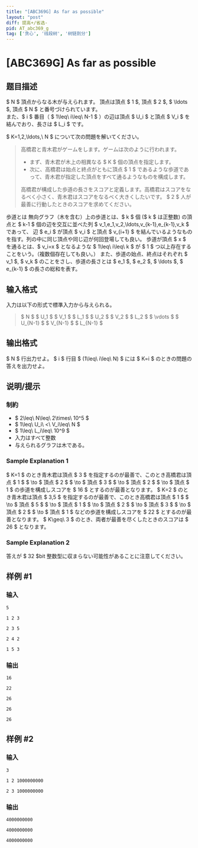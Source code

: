 ```yaml
---
title: "[ABC369G] As far as possible"
layout: "post"
diff: 提高+/省选-
pid: AT_abc369_g
tag: ['贪心', '线段树', '树链剖分']
---
```


# [ABC369G] As far as possible

## 题目描述

[problemUrl]: https://atcoder.jp/contests/abc369/tasks/abc369_g

$ N $ 頂点からなる木が与えられます。 頂点は頂点 $ 1 $, 頂点 $ 2 $, $ \ldots $, 頂点 $ N $ と番号づけられています。  
 また、$ i $ 番目（ $ 1\leq\ i\leq\ N-1 $ ）の辺は頂点 $ U_i $ と頂点 $ V_i $ を結んでおり、長さは $ L_i $ です。

$ K=1,2,\ldots,\ N $ について次の問題を解いてください。

> 高橋君と青木君がゲームをします。ゲームは次のように行われます。
> 
> - まず、青木君が木上の相異なる $ K $ 個の頂点を指定します。
> - 次に、高橋君は始点と終点がともに頂点 $ 1 $ であるような歩道であって、青木君が指定した頂点をすべて通るようなものを構成します。
>  
> 高橋君が構成した歩道の長さをスコアと定義します。高橋君はスコアをなるべく小さく、青木君はスコアをなるべく大きくしたいです。 $ 2 $ 人が最善に行動したときのスコアを求めてください。

  歩道とは 無向グラフ（木を含む）上の歩道とは、$ k $ 個 ($ k $ は正整数) の頂点と $ k-1 $ 個の辺を交互に並べた列 $ v_1,e_1,v_2,\ldots,v_{k-1},e_{k-1},v_k $ であって、 辺 $ e_i $ が頂点 $ v_i $ と頂点 $ v_{i+1} $ を結んでいるようなものを指す。列の中に同じ頂点や同じ辺が何回登場しても良い。 歩道が頂点 $ x $ を通るとは、$ v_i=x $ となるような $ 1\leq\ i\leq\ k $ が $ 1 $ つ以上存在することをいう。（複数個存在しても良い。） また、歩道の始点、終点はそれぞれ $ v_1 $, $ v_k $ のことをさし、歩道の長さとは $ e_1 $, $ e_2 $, $ \ldots $, $ e_{k-1} $ の長さの総和を表す。

## 输入格式

入力は以下の形式で標準入力から与えられる。

> $ N $ $ U_1 $ $ V_1 $ $ L_1 $ $ U_2 $ $ V_2 $ $ L_2 $ $ \vdots $ $ U_{N-1} $ $ V_{N-1} $ $ L_{N-1} $

## 输出格式

$ N $ 行出力せよ。 $ i $ 行目 $ (1\leq\ i\leq\ N) $ には $ K=i $ のときの問題の答えを出力せよ。

## 说明/提示

### 制約

- $ 2\leq\ N\leq\ 2\times\ 10^5 $
- $ 1\leq\ U_i\ <\ V_i\leq\ N $
- $ 1\leq\ L_i\leq\ 10^9 $
- 入力はすべて整数
- 与えられるグラフは木である。
 
### Sample Explanation 1

$ K=1 $ のとき青木君は頂点 $ 3 $ を指定するのが最善で、このとき高橋君は頂点 $ 1 $ $ \to $ 頂点 $ 2 $ $ \to $ 頂点 $ 3 $ $ \to $ 頂点 $ 2 $ $ \to $ 頂点 $ 1 $ の歩道を構成しスコアを $ 16 $ とするのが最善となります。 $ K=2 $ のとき青木君は頂点 $ 3,5 $ を指定するのが最善で、このとき高橋君は頂点 $ 1 $ $ \to $ 頂点 $ 5 $ $ \to $ 頂点 $ 1 $ $ \to $ 頂点 $ 2 $ $ \to $ 頂点 $ 3 $ $ \to $ 頂点 $ 2 $ $ \to $ 頂点 $ 1 $ などの歩道を構成しスコアを $ 22 $ とするのが最善となります。 $ K\geq\ 3 $ のとき、両者が最善を尽くしたときのスコアは $ 26 $ となります。

### Sample Explanation 2

答えが $ 32 $bit 整数型に収まらない可能性があることに注意してください。

## 样例 #1

### 输入

```
5
1 2 3
2 3 5
2 4 2
1 5 3
```

### 输出

```
16
22
26
26
26
```

## 样例 #2

### 输入

```
3
1 2 1000000000
2 3 1000000000
```

### 输出

```
4000000000
4000000000
4000000000
```

